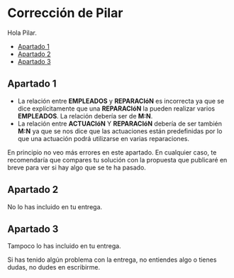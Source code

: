 # Corrección de Pilar

Hola Pilar.

<!-- toc -->

- [Apartado 1](#apartado-1)
- [Apartado 2](#apartado-2)
- [Apartado 3](#apartado-3)

<!-- tocstop -->

## Apartado 1

- La relación entre **EMPLEADOS** y **REPARACIóN** es incorrecta ya que se dice explícitamente que una **REPARACIóN** la pueden realizar varios **EMPLEADOS**. La relación debería ser de **M:N**.
- La relación entre **ACTUACIóN** Y **REPARACIóN** debería de ser también **M:N** ya que se nos dice que las actuaciones están predefinidas por lo que una actuación podrá utilizarse en varias reparaciones.

En principio no veo más errores en este apartado. En cualquier caso, te recomendaría que compares tu solución con la propuesta que publicaré en breve para ver si hay algo que se te ha pasado.

## Apartado 2

No lo has incluido en tu entrega.

## Apartado 3

Tampoco lo has incluido en tu entrega.

Si has tenido algún problema con la entrega, no entiendes algo o tienes dudas, no dudes en escribirme.
